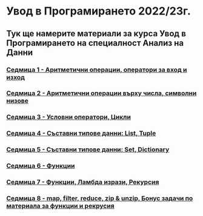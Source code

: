 # Увод в Програмирането 2022/23г.

## Тук ще намерите материали за курса Увод в Програмирането на специалност Анализ на Данни 

### [Седмица 1 - Аритметични операции, оператори за вход и изход](https://github.com/Kaisiq/UP-Students/blob/main/week1/week1_code.py)
### [Седмица 2 - Аритметични операции върху числа, символни низове](https://github.com/Kaisiq/UP-Students/tree/main/week2)
### [Седмица 3 - Условни оператори, Цикли](https://github.com/Kaisiq/UP-Students/tree/main/week3)
### [Седмица 4 - Съставни типове данни: List, Tuple](https://github.com/Kaisiq/UP-Students/tree/main/week4)
### [Седмица 5 - Съставни типове данни: Set, Dictionary](https://github.com/Kaisiq/UP-Students/tree/main/week5)
### [Седмица 6 - Функции](https://github.com/Kaisiq/UP-Students/tree/main/week6)
### [Седмица 7 - Функции, Ламбда изрази, Рекурсия](https://github.com/Kaisiq/UP-Students/tree/main/week7)
### [Седмица 8 - map, filter, reduce, zip & unzip, Бонус задачи по материала за функции и рекрусия](https://github.com/Kaisiq/UP-Students/tree/main/week8)